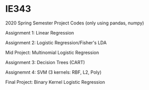 # IE343


2020 Spring Semester Project Codes (only using pandas, numpy)

Assignment 1: Linear Regression

Assignment 2: Logistic Regression/Fisher's LDA

Mid Project: Multinomial Logistic Regression

Assignment 3: Decision Trees (CART)

Assignemnt 4: SVM (3 kernels: RBF, L2, Poly)

Final Project: Binary Kernel Logistic Regression

